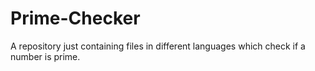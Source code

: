 # Prime-Checker
A repository just containing files in different languages which check if a number is prime.
